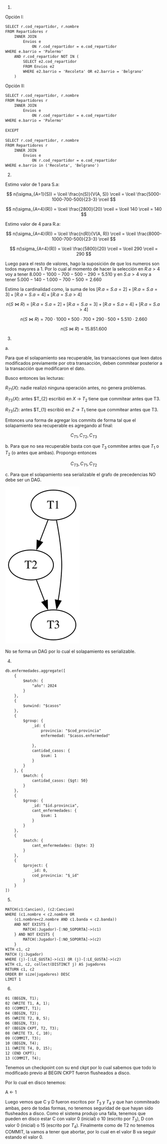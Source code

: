 1.

Opción I:

```
SELECT r.cod_repartidor, r.nombre
FROM Repartidores r
    INNER JOIN 
        Envios e 
            ON r.cod_repartidor = e.cod_repartidor
WHERE e.barrio = 'Palermo' 
    AND r.cod_repartidor NOT IN (
        SELECT e2.cod_repartidor
        FROM Envios e2
        WHERE e2.barrio = 'Recoleta' OR e2.barrio = 'Belgrano'
    )
```

Opción II:

```
SELECT r.cod_repartidor, r.nombre
FROM Repartidores r
    INNER JOIN 
        Envios e 
            ON r.cod_repartidor = e.cod_repartidor
WHERE e.barrio = 'Palermo' 

EXCEPT

SELECT r.cod_repartidor, r.nombre
FROM Repartidores r
    INNER JOIN 
        Envios e 
            ON r.cod_repartidor = e.cod_repartidor
WHERE e.barrio in ('Recoleta', 'Belgrano') 
```

2.

Estimo valor de 1 para S.a:

$$
n(\sigma_{A=1}(S)) = \lceil \frac{n(S)}{V(A, S)} \rceil = \lceil \frac{5000-1000-700-500}{23-3} \rceil
$$

$$
n(\sigma_{A=4}(R)) = \lceil \frac{2800}{20} \rceil = \lceil 140 \rceil = 140
$$

Estimo valor de 4 para R.a:

$$
n(\sigma_{A=4}(R)) = \lceil \frac{n(R)}{V(A, R)} \rceil = \lceil \frac{8000-1000-700-500}{23-3} \rceil
$$

$$
n(\sigma_{A=4}(R)) = \lceil \frac{5800}{20} \rceil = \lceil 290 \rceil = 290
$$

Luego para el resto de valores, hago la suposición de que los numeros son todos mayores a 1. Por lo cual al momento de hacer la selección en $R.a > 4$ voy a tener $8.000-1000-700-500-290=5.510$ y en $S.a > 4$ voy a tener $5.000-140-1.000-700-500=2.660$

Estimo la cardinalidad  como, la suma de los $[R.a=S.a=2] + [R.a=S.a=3] + [R.a=S.a=4] + [R.a=S.a>4]$

$$
n(S \bowtie R) = [R.a=S.a=2] + [R.a=S.a=3] + [R.a=S.a=4] + [R.a=S.a>4]
$$

$$
n(S \bowtie R) = 700 \cdot 1000 + 500 \cdot 700 + 290 \cdot 500 + 5.510 \cdot 2.660
$$

$$
n(S \bowtie R) =  15.851.600
$$

3.

a.

Para que el solapamiento sea recuperable, las transacciones que leen datos modificados previamente por otra transacción, deben commitear posterior a la transacción que modificaron el dato.

Busco entonces las lecturas:

$R_{T1}(X)$: nadie realizó ninguna operación antes, no genera problemas.

$R_{T3}(X)$: antes $T_{2} escribió en $X$ $\rightarrow$ $T_{2}$ tiene que commitear antes que T3.

$R_{T3}(Z)$: antes $T_{1} escribió en $Z$ $\rightarrow$ $T_{1}$ tiene que commitear antes que T3.

Entonces una forma de agregar los commits de forma tal que el solapamiento sea recuperable es agregando al final:

$$
C_{T1}, C_{T2}, C_{T3}
$$

b. Para que no sea recuperable basta con que $T_{3}$ commitee antes que $T_{1}$ o $T_{2}$ (o antes que ambas). Propongo entonces

$$
C_{T3}, C_{T1}, C_{T2}
$$

c. Para que el solapamiento sea serializable el grafo de precedencias NO debe ser un DAG.

![Grafo de precedencias](grafo-1c-col3.svg)

No se forma un DAG por lo cual el solapamiento es serializable.

4.

```
db.enfermedades.aggregate([
    {
        $match: {
            "año": 2024
        }
    },
    {
        $unwind: "$casos"
    },
    {
        $group: {
            _id: {
                provincia: "$cod_provincia"
                enfermedad: "$casos.enfermedad"
                
            },
            cantidad_casos: {
                $sum: 1
            }
        }
    }, {
        $match: {
            cantidad_casos: {$gt: 50}
        }
    },
    {
        $group: {
            _id: "$id.provincia",
            cant_enfermedades: {
                $sum: 1
            }
        }
    },
    {
        $match: {
            cant_enfermedades: {$gte: 3}
        }
    },
    {
        $project: {
            _id: 0,
            cod_provincia: "$_id"
        }
    }
])
```

5.

```
MATCH(c1:Cancion), (c2:Cancion)
WHERE (c1.nombre < c2.nombre OR 
    (c1.nombre=c2.nombre AND c1.banda < c2.banda)) 
    AND NOT EXISTS {
        MATCH(:Jugador)-[:NO_SOPORTA]->(c1)
    } AND NOT EXISTS {
        MATCH(:Jugador)-[:NO_SOPORTA]->(c2)
    }
WITH c1, c2
MATCH (j:Jugador)
WHERE (j)-[:LE_GUSTA]->(c1) OR (j)-[:LE_GUSTA]->(c2)
WITH c1, c2, collect(DISTINCT j) AS jugadores
RETURN c1, c2
ORDER BY size(jugadores) DESC
LIMIT 1
```

6.

```
01 (BEGIN, T1);
02 (WRITE T1, A, 1);
03 (COMMIT, T1);
04 (BEGIN, T2);
05 (WRITE T2, B, 5);
06 (BEGIN, T3);
07 (BEGIN CKPT, T2, T3);
08 (WRITE T3, C, 10);
09 (COMMIT, T3);
10 (BEGIN, T4);
11 (WRITE T4, D, 15);
12 (END CKPT);
13 (COMMIT, T4);
```

Tenemos un checkpoint con su end ckpt por lo cual sabemos que todo lo modificado previo al BEGIN CKPT fueron flusheados a disco.

Por lo cual en disco tenemos:

A <- 1

Luego vemos que C y D fueron escritos por $T_{3}$ y $T_{4}$ y que han commiteado ambas, pero de todas formas, no tenemos seguridad de que hayan sido flusheados a disco. Como el sistema produjo una falla, tenemos que pueden en disco estar C con valor 0 (inicial) o 10 (escrito por $T_{3}$), D con valor 0 (inicial) o 15 (escrito por $T_{4}$). Finalmente como de T2 no tenemos COMMIT, la vamos a tener que abortar, por lo cual en el valor B va seguir estando el valor 0.